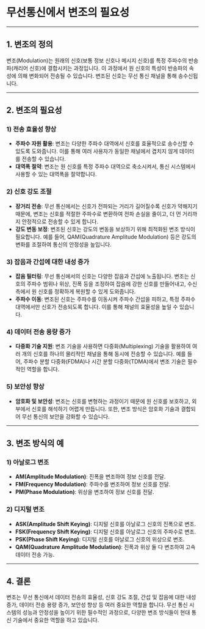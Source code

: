# 무선통신에서 변조의 필요성

---

## 1. 변조의 정의
변조(Modulation)는 원래의 신호(보통 정보 신호나 메시지 신호)를 특정 주파수의 반송파(캐리어 신호)에 결합시키는 과정입니다. 이 과정에서 원 신호의 특성이 반송파의 속성에 의해 변화되어 전송될 수 있습니다. 변조된 신호는 무선 통신 채널을 통해 송수신됩니다.

---

## 2. 변조의 필요성

### 1) 전송 효율성 향상
- **주파수 자원 활용**: 변조는 다양한 주파수 대역에서 신호를 효율적으로 송수신할 수 있도록 도와줍니다. 이를 통해 여러 사용자가 동일한 채널에서 겹치지 않게 데이터를 전송할 수 있습니다.
- **대역폭 절약**: 변조는 원 신호를 특정 주파수 대역으로 축소시켜서, 통신 시스템에서 사용할 수 있는 대역폭을 절약합니다.

### 2) 신호 강도 조절
- **장거리 전송**: 무선 통신에서는 신호가 전파되는 거리가 길어질수록 신호가 약해지기 때문에, 변조는 신호를 적절한 주파수로 변환하여 전파 손실을 줄이고, 더 먼 거리까지 안정적으로 전송할 수 있게 합니다.
- **강도 변동 보정**: 변조된 신호는 강도의 변동을 보상하기 위해 최적화된 변조 방식이 필요합니다. 예를 들어, QAM(Quadrature Amplitude Modulation) 등은 강도의 변화를 조절하여 통신의 안정성을 높입니다.

### 3) 잡음과 간섭에 대한 내성 증가
- **잡음 필터링**: 무선 통신에서의 신호는 다양한 잡음과 간섭에 노출됩니다. 변조는 신호의 주파수 범위나 위상, 진폭 등을 조정하여 잡음에 강한 신호를 만들어내고, 수신 측에서 원 신호를 정확하게 복원할 수 있게 도와줍니다.
- **주파수 이동**: 변조된 신호는 주파수를 이동시켜 주파수 간섭을 피하고, 특정 주파수 대역에서만 신호가 전송되도록 합니다. 이를 통해 채널의 효율성을 높일 수 있습니다.

### 4) 데이터 전송 용량 증가
- **다중화 기술 지원**: 변조 기술을 사용하면 다중화(Multiplexing) 기술을 활용하여 여러 개의 신호를 하나의 물리적인 채널을 통해 동시에 전송할 수 있습니다. 예를 들어, 주파수 분할 다중화(FDMA)나 시간 분할 다중화(TDMA)에서 변조 기술은 필수적인 역할을 합니다.

### 5) 보안성 향상
- **암호화 및 보안성**: 변조는 신호를 변형하는 과정이기 때문에 원 신호를 보호하고, 외부에서 신호를 해석하기 어렵게 만듭니다. 또한, 변조 방식은 암호화 기술과 결합되어 무선 통신의 보안을 강화할 수 있습니다.

---

## 3. 변조 방식의 예

### 1) 아날로그 변조
- **AM(Amplitude Modulation)**: 진폭을 변조하여 정보 신호를 전달.
- **FM(Frequency Modulation)**: 주파수를 변조하여 정보 신호를 전달.
- **PM(Phase Modulation)**: 위상을 변조하여 정보 신호를 전달.

### 2) 디지털 변조
- **ASK(Amplitude Shift Keying)**: 디지털 신호를 아날로그 신호의 진폭으로 변조.
- **FSK(Frequency Shift Keying)**: 디지털 신호를 아날로그 신호의 주파수로 변조.
- **PSK(Phase Shift Keying)**: 디지털 신호를 아날로그 신호의 위상으로 변조.
- **QAM(Quadrature Amplitude Modulation)**: 진폭과 위상 둘 다 변조하여 고속 데이터 전송 가능.

---

## 4. 결론
변조는 무선 통신에서 데이터 전송의 효율성, 신호 강도 조절, 간섭 및 잡음에 대한 내성 증가, 데이터 전송 용량 증가, 보안성 향상 등 여러 중요한 역할을 합니다. 무선 통신 시스템의 성능과 안정성을 높이기 위한 필수적인 과정으로, 다양한 변조 방식들이 현대 통신 기술에서 중요한 역할을 하고 있습니다.
